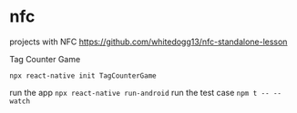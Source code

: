 # nfc
projects with NFC
https://github.com/whitedogg13/nfc-standalone-lesson

Tag Counter Game

```npx react-native init TagCounterGame```

run the app
```npx react-native run-android```
run the test case
```npm t -- --watch```